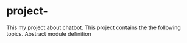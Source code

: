 # project-
This my project about chatbot.
This project contains the the following topics.
Abstract
module
definition


